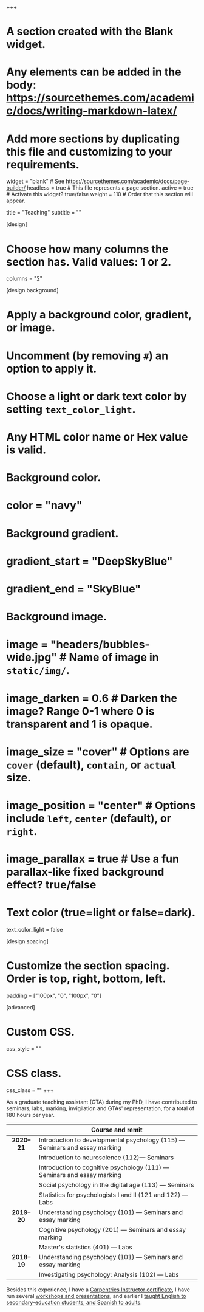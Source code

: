 +++
# A section created with the Blank widget.
# Any elements can be added in the body: https://sourcethemes.com/academic/docs/writing-markdown-latex/
# Add more sections by duplicating this file and customizing to your requirements.

widget = "blank"  # See https://sourcethemes.com/academic/docs/page-builder/
headless = true  # This file represents a page section.
active = true  # Activate this widget? true/false
weight = 110  # Order that this section will appear.

title = "Teaching"
subtitle = ""

[design]
  # Choose how many columns the section has. Valid values: 1 or 2.
  columns = "2"

[design.background]
  # Apply a background color, gradient, or image.
  #   Uncomment (by removing `#`) an option to apply it.
  #   Choose a light or dark text color by setting `text_color_light`.
  #   Any HTML color name or Hex value is valid.

  # Background color.
  # color = "navy"
  
  # Background gradient.
  # gradient_start = "DeepSkyBlue"
  # gradient_end = "SkyBlue"
  
  # Background image.
  # image = "headers/bubbles-wide.jpg"  # Name of image in `static/img/`.
  # image_darken = 0.6  # Darken the image? Range 0-1 where 0 is transparent and 1 is opaque.
  # image_size = "cover"  #  Options are `cover` (default), `contain`, or `actual` size.
  # image_position = "center"  # Options include `left`, `center` (default), or `right`.
  # image_parallax = true  # Use a fun parallax-like fixed background effect? true/false

  # Text color (true=light or false=dark).
  text_color_light = false

[design.spacing]
  # Customize the section spacing. Order is top, right, bottom, left.
  padding = ["100px", "0", "100px", "0"]

[advanced]
 # Custom CSS. 
 css_style = ""
 
 # CSS class.
 css_class = ""
+++


As a graduate teaching assistant (GTA) during my PhD, I have contributed to seminars, labs, marking, invigilation and GTAs' representation, for a total of 180 hours per year.

|             | **Course and remit** |
| :---------: | -------------------- |
| **2020–21** | Introduction to developmental psychology (115) — Seminars and essay marking  |
|             | Introduction to neuroscience (112)— Seminars  |
|             | Introduction to cognitive psychology (111) — Seminars and essay marking  |
|             | Social psychology in the digital age (113) — Seminars  |
|             | Statistics for psychologists I and II (121 and 122) — Labs  |
| **2019–20** | Understanding psychology (101) — Seminars and essay marking |
|             | Cognitive psychology (201) — Seminars and essay marking |
|             | Master's statistics (401) — Labs |
| **2018–19** | Understanding psychology (101) — Seminars and essay marking |
|             | Investigating psychology: Analysis (102) — Labs |

Besides this experience, I have a [Carpentries Instructor certificate](https://carpentries.org/become-instructor/), I have run several [workshops and presentations](https://pablobernabeu.github.io/#workshops), and earlier I [taught English to secondary-education students, and Spanish to adults](https://osf.io/84ktq/).
